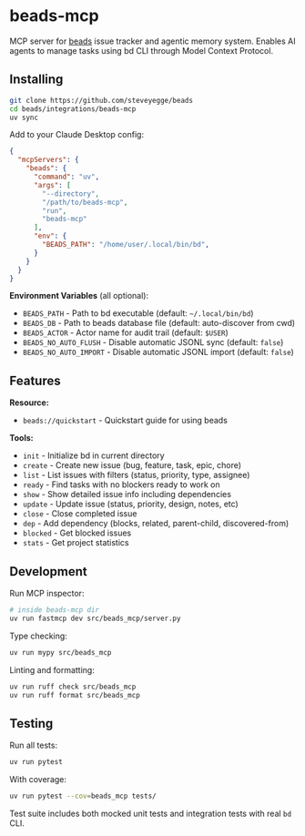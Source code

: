 # beads-mcp

MCP server for [beads](https://github.com/steveyegge/beads) issue tracker and agentic memory system.
Enables AI agents to manage tasks using bd CLI through Model Context Protocol.

## Installing

```bash
git clone https://github.com/steveyegge/beads
cd beads/integrations/beads-mcp
uv sync
```

Add to your Claude Desktop config:

```json
{
  "mcpServers": {
    "beads": {
      "command": "uv",
      "args": [
        "--directory",
        "/path/to/beads-mcp",
        "run",
        "beads-mcp"
      ],
      "env": {
        "BEADS_PATH": "/home/user/.local/bin/bd",
      }
    }
  }
}
```

**Environment Variables** (all optional):
- `BEADS_PATH` - Path to bd executable (default: `~/.local/bin/bd`)
- `BEADS_DB` - Path to beads database file (default: auto-discover from cwd)
- `BEADS_ACTOR` - Actor name for audit trail (default: `$USER`)
- `BEADS_NO_AUTO_FLUSH` - Disable automatic JSONL sync (default: `false`)
- `BEADS_NO_AUTO_IMPORT` - Disable automatic JSONL import (default: `false`)

## Features

**Resource:**
- `beads://quickstart` - Quickstart guide for using beads

**Tools:**
- `init` - Initialize bd in current directory
- `create` - Create new issue (bug, feature, task, epic, chore)
- `list` - List issues with filters (status, priority, type, assignee)
- `ready` - Find tasks with no blockers ready to work on
- `show` - Show detailed issue info including dependencies
- `update` - Update issue (status, priority, design, notes, etc)
- `close` - Close completed issue
- `dep` - Add dependency (blocks, related, parent-child, discovered-from)
- `blocked` - Get blocked issues
- `stats` - Get project statistics


## Development

Run MCP inspector:
```bash
# inside beads-mcp dir
uv run fastmcp dev src/beads_mcp/server.py
```

Type checking:
```bash
uv run mypy src/beads_mcp
```

Linting and formatting:
```bash
uv run ruff check src/beads_mcp
uv run ruff format src/beads_mcp
```

## Testing

Run all tests:
```bash
uv run pytest
```

With coverage:
```bash
uv run pytest --cov=beads_mcp tests/
```

Test suite includes both mocked unit tests and integration tests with real `bd` CLI.
